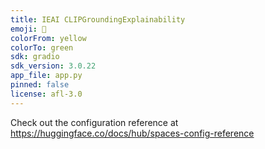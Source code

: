 ```yaml
---
title: IEAI CLIPGroundingExplainability
emoji: 🚀
colorFrom: yellow
colorTo: green
sdk: gradio
sdk_version: 3.0.22
app_file: app.py
pinned: false
license: afl-3.0
---
```


Check out the configuration reference at https://huggingface.co/docs/hub/spaces-config-reference
